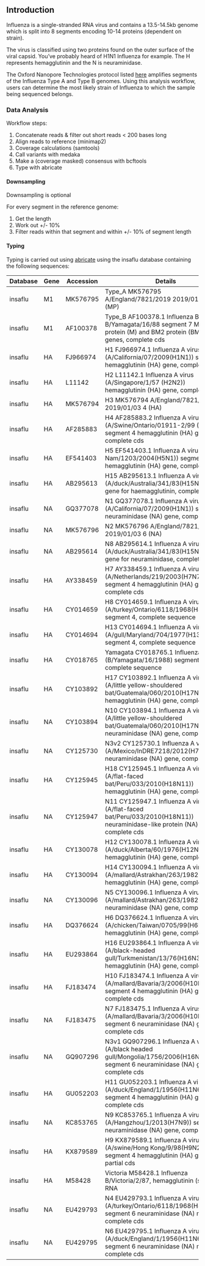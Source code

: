 ## Introduction

Influenza is a single-stranded RNA virus and contains a 13.5-14.5kb genome which is split into 8 segments encoding 10-14 proteins (dependent on strain).

The virus is classified using two proteins found on the outer surface of the viral capsid. You’ve probably heard of H1N1 Influenza for example. The H represents hemagglutinin and the N is neuraminidase.

The Oxford Nanopore Technologies protocol listed [here](https://community.nanoporetech.com/docs/prepare/library_prep_protocols/ligation-sequencing-influenza-whole-genome) amplifies segments of the Influenza Type A and Type B genomes. Using this analysis workflow, users can determine the most likely strain of Influenza to which the sample being sequenced belongs.

### Data Analysis

Workflow steps:
1. Concatenate reads & filter out short reads < 200 bases long
2. Align reads to reference (minimap2)
3. Coverage calculations (samtools)
4. Call variants with medaka
5. Make a (coverage masked) consensus with bcftools
6. Type with abricate

#### Downsampling

Downsampling is optional

For every segment in the reference genome:
1. Get the length
2. Work out +/- 10%
3. Filter reads within that segment and within +/- 10% of segment length

#### Typing

Typing is carried out using [abricate](https://github.com/tseemann/abricate) using the insaflu database containing the following sequences:

| Database|Gene|Accession|Details|
|----|----|----|----|
|insaflu|M1|MK576795|Type_A MK576795 A/England/7821/2019 2019/01/03 7 (MP)
|insaflu|M1|AF100378|Type_B AF100378.1 Influenza B virus B/Yamagata/16/88 segment 7 M1 matrix protein (M) and BM2 protein (BM2) genes, complete cds
|insaflu|HA|FJ966974|H1 FJ966974.1 Influenza A virus (A/California/07/2009(H1N1)) segment 4 hemagglutinin (HA) gene, complete cds
|insaflu|HA|L11142|H2 L11142.1 Influenza A virus (A/Singapore/1/57 (H2N2)) hemagglutinin (HA) gene, complete cds
|insaflu|HA|MK576794|H3 MK576794 A/England/7821/2019 2019/01/03 4 (HA)
|insaflu|HA|AF285883|H4 AF285883.2 Influenza A virus (A/Swine/Ontario/01911-2/99 (H4N6)) segment 4 hemagglutinin (HA) gene, complete cds
|insaflu|HA|EF541403|H5 EF541403.1 Influenza A virus (A/Viet Nam/1203/2004(H5N1)) segment 4 hemagglutinin (HA) gene, complete cds
|insaflu|HA|AB295613|H15 AB295613.1 Influenza A virus (A/duck/Australia/341/83(H15N8)) HA gene for haemagglutinin, complete cds
|insaflu|NA|GQ377078|N1 GQ377078.1 Influenza A virus (A/California/07/2009(H1N1)) segment 6 neuraminidase (NA) gene, complete cds
|insaflu|NA|MK576796|N2 MK576796 A/England/7821/2019 2019/01/03 6 (NA)
|insaflu|NA|AB295614|N8 AB295614.1 Influenza A virus (A/duck/Australia/341/83(H15N8)) NA gene for neuraminidase, complete cds
|insaflu|HA|AY338459|H7 AY338459.1 Influenza A virus (A/Netherlands/219/2003(H7N7)) segment 4 hemagglutinin (HA) gene, complete cds
|insaflu|HA|CY014659|H8 CY014659.1 Influenza A virus (A/turkey/Ontario/6118/1968(H8N4)) segment 4, complete sequence
|insaflu|HA|CY014694|H13 CY014694.1 Influenza A virus (A/gull/Maryland/704/1977(H13N6)) segment 4, complete sequence
|insaflu|HA|CY018765|Yamagata CY018765.1 Influenza B virus (B/Yamagata/16/1988) segment 4, complete sequence
|insaflu|HA|CY103892|H17 CY103892.1 Influenza A virus (A/little yellow-shouldered bat/Guatemala/060/2010(H17N10)) hemagglutinin (HA) gene, complete cds
|insaflu|NA|CY103894|N10 CY103894.1 Influenza A virus (A/little yellow-shouldered bat/Guatemala/060/2010(H17N10)) neuraminidase (NA) gene, complete cds
|insaflu|NA|CY125730|N3v2 CY125730.1 Influenza A virus (A/Mexico/InDRE7218/2012(H7N3)) neuraminidase (NA) gene, complete cds
|insaflu|HA|CY125945|H18 CY125945.1 Influenza A virus (A/flat-faced bat/Peru/033/2010(H18N11)) hemagglutinin (HA) gene, complete cds
|insaflu|NA|CY125947|N11 CY125947.1 Influenza A virus (A/flat-faced bat/Peru/033/2010(H18N11)) neuraminidase-like protein (NA) gene, complete cds
|insaflu|HA|CY130078|H12 CY130078.1 Influenza A virus (A/duck/Alberta/60/1976(H12N5)) hemagglutinin (HA) gene, complete cds
|insaflu|HA|CY130094|H14 CY130094.1 Influenza A virus (A/mallard/Astrakhan/263/1982(H14N5)) hemagglutinin (HA) gene, complete cds
|insaflu|NA|CY130096|N5 CY130096.1 Influenza A virus (A/mallard/Astrakhan/263/1982(H14N5)) neuraminidase (NA) gene, complete cds
|insaflu|HA|DQ376624|H6 DQ376624.1 Influenza A virus (A/chicken/Taiwan/0705/99(H6N1)) hemagglutinin (HA) gene, complete cds
|insaflu|HA|EU293864|H16 EU293864.1 Influenza A virus (A/black-headed gull/Turkmenistan/13/76(H16N3)) hemagglutinin (HA) gene, complete cds
|insaflu|HA|FJ183474|H10 FJ183474.1 Influenza A virus (A/mallard/Bavaria/3/2006(H10N7)) segment 4 hemagglutinin (HA) gene, complete cds
|insaflu|NA|FJ183475|N7 FJ183475.1 Influenza A virus (A/mallard/Bavaria/3/2006(H10N7)) segment 6 neuraminidase (NA) gene, complete cds
|insaflu|NA|GQ907296|N3v1 GQ907296.1 Influenza A virus (A/black headed gull/Mongolia/1756/2006(H16N3)) segment 6 neuraminidase (NA) gene, complete cds
|insaflu|HA|GU052203|H11 GU052203.1 Influenza A virus (A/duck/England/1/1956(H11N6)) segment 4 hemagglutinin (HA) gene, complete cds
|insaflu|NA|KC853765|N9 KC853765.1 Influenza A virus (A/Hangzhou/1/2013(H7N9)) segment 6 neuraminidase (NA) gene, complete cds
|insaflu|HA|KX879589|H9 KX879589.1 Influenza A virus (A/swine/Hong Kong/9/98(H9N2)) segment 4 hemagglutinin (HA) gene, partial cds
|insaflu|HA|M58428|Victoria M58428.1 Influenza B/Victoria/2/87, hemagglutinin (seg 4), RNA
|insaflu|NA|EU429793|N4 EU429793.1 Influenza A virus (A/turkey/Ontario/6118/1968(H8N4)) segment 6 neuraminidase (NA) mRNA, complete cds
|insaflu|NA|EU429795|N6 EU429795.1 Influenza A virus (A/duck/England/1/1956(H11N6)) segment 6 neuraminidase (NA) mRNA, complete cds
